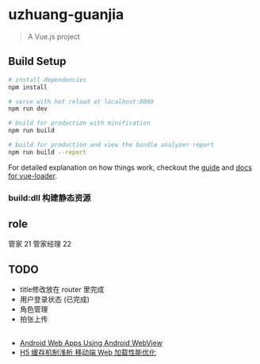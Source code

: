 # uzhuang-guanjia

> A Vue.js project

## Build Setup

``` bash
# install dependencies
npm install

# serve with hot reload at localhost:8080
npm run dev

# build for production with minification
npm run build

# build for production and view the bundle analyzer report
npm run build --report
```

For detailed explanation on how things work, checkout the [guide](http://vuejs-templates.github.io/webpack/) and [docs for vue-loader](http://vuejs.github.io/vue-loader).


### build:dll  构建静态资源


## role
管家 21
管家经理 22

## TODO
- title修改放在 router 里完成
- 用户登录状态 (已完成)
- 角色管理
- 拍张上传


## 
- [Android Web Apps Using Android WebView](http://tutorials.jenkov.com/android/android-web-apps-using-android-webview.html#caching-web-resources-in-the-android-device)
- [H5 缓存机制浅析 移动端 Web 加载性能优化](http://dev.qq.com/topic/591d537a5bf956911a014c63)